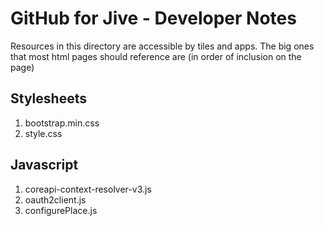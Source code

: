 GitHub for Jive - Developer Notes
=================================

Resources in this directory are accessible by tiles and apps. The big ones that most
html pages should reference are (in order of inclusion on the page)

Stylesheets
-----------

1. bootstrap.min.css
1. style.css

Javascript
----------

1. coreapi-context-resolver-v3.js
1. oauth2client.js
1. configurePlace.js